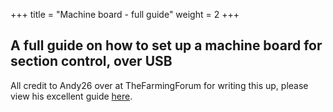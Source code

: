 +++
title = "Machine board - full guide"
weight = 2
+++

## A full guide on how to set up a machine board for section control, over USB

All credit to Andy26 over at TheFarmingForum for writing this up, please view his excellent guide [here](https://thefarmingforum.co.uk/index.php?threads/agopengps-how-to-build-section-control.399477/).